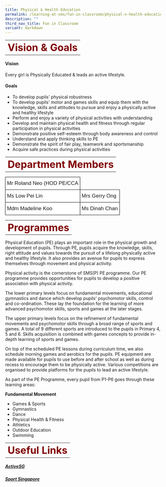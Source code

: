```yaml
---
title: Physical & Health Education
permalink: /learning-at-sms/fun-in-classroom/physical-n-health-education/
description: ""
third_nav_title: Fun in Classroom
variant: markdown
---
```

<table>
	<tbody><tr>
		<th><font size="6" color="maroon">
     Vision &amp; Goals
 </font></th>
</tr>
	<tr>
</tr>
</tbody></table>


#### **Vision**

Every girl is Physically Educated &amp; leads an active lifestyle.

  

#### **Goals**

*   To develop pupils' physical robustness
*   To develop pupils' motor and games skills and equip them with the knowledge, skills and attitudes to pursue and enjoy a physically active and healthy lifestyle
*   Perform and enjoy a variety of physical activities with understanding
*   Develop and maintain physical health and fitness through regular participation in physical activities
*   Demonstrate positive self-esteem through body awareness and control
*   Understand and apply thinking skills to PE
*   Demonstrate the spirit of fair play, teamwork and sportsmanship
*   Acquire safe practices during physical activities  

<table>
	<tbody><tr>
		<th><font size="6" color="maroon">
     Department Members
 </font></th>
</tr>
	<tr>
</tr>
</tbody></table>

<style type="text/css">
.tg  {border-collapse:collapse;border-spacing:0;}
.tg td{border-color:black;border-style:solid;border-width:1px;font-family:Arial, sans-serif;font-size:17px;
  overflow:hidden;padding:10px 5px;word-break:normal;}
.tg th{border-color:black;border-style:solid;border-width:1px;font-family:Arial, sans-serif;font-size:17px;
  font-weight:normal;overflow:hidden;padding:10px 5px;word-break:normal;}
.tg .tg-kpb2{background-color:#DDD;border-color:inherit;color:#666;font-weight:bold;text-align:center;vertical-align:top}
.tg .tg-f4yw{background-color:#FFF;text-align:center;vertical-align:middle}
.tg .tg-zr06{background-color:#FFF;text-align:left;vertical-align:middle}
</style>
<table class="tg">
<thead>
  <tr>
		    <td class="tg-zr06">Mr Roland Neo (HOD PE/CCA</td>
  </tr>
</thead>
<tbody>
  <tr>
    <td class="tg-zr06">Ms Low Pei Lin</td>
    <td class="tg-zr06">Mrs Gerry Ong</td>
  </tr>
  <tr>
    <td class="tg-zr06">Mdm Madeline Koo</td>
    <td class="tg-zr06">Ms Dinah Chan<br></td>
  </tr>
</tbody>
</table>


<table>
	<tbody><tr>
		<th><font size="6" color="maroon">
     Programmes
 </font></th>
</tr>
	<tr>
</tr>
</tbody></table>

Physical Education (PE) plays an important role in the physical growth and development of pupils. Through PE, pupils acquire the knowledge, skills, right attitude and values towards the pursuit of a lifelong physically active and healthy lifestyle. It also provides an avenue for pupils to express themselves through movement and physical activity.

  

Physical activity is the cornerstone of SMS(P) PE programme. Our PE programme provides opportunities for pupils to develop a positive association with physical activity.

  

The lower primary levels focus on fundamental movements, educational gymnastics and dance which develop pupils' psychomotor skills, control and co-ordination. These lay the foundation for the learning of more advanced psychomotor skills, sports and games at the later stages.

  

The upper primary levels focus on the refinement of fundamental movements and psychomotor skills through a broad range of sports and games. A total of 9 different sports are introduced to the pupils in Primary 4, 5 and 6. Skills acquisition is combined with games concepts to provide in-depth learning of sports and games.

  

On top of the scheduled PE lessons during curriculum time, we also schedule morning games and aerobics for the pupils. PE equipment are made available for pupils to use before and after school as well as during recess to encourage them to be physically active. Various competitions are organised to provide platforms for the pupils to lead an active lifestyle.

  

As part&nbsp;of the PE Programme, every pupil from P1-P6 goes through these learning areas:

**Fundamental Movement**

*   Games &amp; Sports
*   Gymnastics
*   Dance
*   Physical Health &amp; Fitness
*   Athletics
*   Outdoor Education
*   Swimming

<table>
	<tbody><tr>
		<th><font size="6" color="maroon">
     Useful Links
 </font></th>
</tr>
	<tr>
</tr>
</tbody></table>

##### <a href="https://www.myactivesg.com/" target="_blank">ActiveSG</a>

##### <a href="https://www.sportsingapore.gov.sg/" target="_blank">Sport Singapore</a>